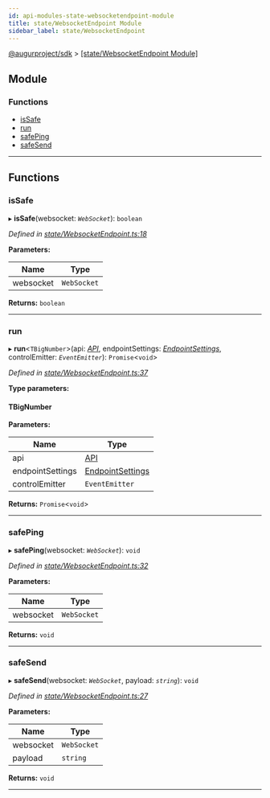 ```yaml
---
id: api-modules-state-websocketendpoint-module
title: state/WebsocketEndpoint Module
sidebar_label: state/WebsocketEndpoint
---
```


[@augurproject/sdk](api-readme.md) > [[state/WebsocketEndpoint Module]](api-modules-state-websocketendpoint-module.md)

## Module

### Functions

* [isSafe](api-modules-state-websocketendpoint-module.md#issafe)
* [run](api-modules-state-websocketendpoint-module.md#run)
* [safePing](api-modules-state-websocketendpoint-module.md#safeping)
* [safeSend](api-modules-state-websocketendpoint-module.md#safesend)

---

## Functions

<a id="issafe"></a>

###  isSafe

▸ **isSafe**(websocket: *`WebSocket`*): `boolean`

*Defined in [state/WebsocketEndpoint.ts:18](https://github.com/AugurProject/augur/blob/06e47ad207/packages/augur-sdk/src/state/WebsocketEndpoint.ts#L18)*

**Parameters:**

| Name | Type |
| ------ | ------ |
| websocket | `WebSocket` |

**Returns:** `boolean`

___
<a id="run"></a>

###  run

▸ **run**<`TBigNumber`>(api: *[API](api-classes-state-getter-api-api.md)*, endpointSettings: *[EndpointSettings](api-interfaces-state-getter-types-endpointsettings.md)*, controlEmitter: *`EventEmitter`*): `Promise`<`void`>

*Defined in [state/WebsocketEndpoint.ts:37](https://github.com/AugurProject/augur/blob/06e47ad207/packages/augur-sdk/src/state/WebsocketEndpoint.ts#L37)*

**Type parameters:**

#### TBigNumber 
**Parameters:**

| Name | Type |
| ------ | ------ |
| api | [API](api-classes-state-getter-api-api.md) |
| endpointSettings | [EndpointSettings](api-interfaces-state-getter-types-endpointsettings.md) |
| controlEmitter | `EventEmitter` |

**Returns:** `Promise`<`void`>

___
<a id="safeping"></a>

###  safePing

▸ **safePing**(websocket: *`WebSocket`*): `void`

*Defined in [state/WebsocketEndpoint.ts:32](https://github.com/AugurProject/augur/blob/06e47ad207/packages/augur-sdk/src/state/WebsocketEndpoint.ts#L32)*

**Parameters:**

| Name | Type |
| ------ | ------ |
| websocket | `WebSocket` |

**Returns:** `void`

___
<a id="safesend"></a>

###  safeSend

▸ **safeSend**(websocket: *`WebSocket`*, payload: *`string`*): `void`

*Defined in [state/WebsocketEndpoint.ts:27](https://github.com/AugurProject/augur/blob/06e47ad207/packages/augur-sdk/src/state/WebsocketEndpoint.ts#L27)*

**Parameters:**

| Name | Type |
| ------ | ------ |
| websocket | `WebSocket` |
| payload | `string` |

**Returns:** `void`

___

